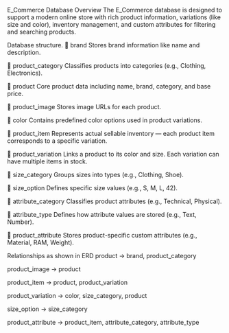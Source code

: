 E_Commerce Database
Overview
The E_Commerce database is designed to support a modern online store with rich product information,
variations (like size and color), inventory management, and custom attributes for filtering and searching products.

Database structure.
🔹 brand
Stores brand information like name and description.

🔹 product_category
Classifies products into categories (e.g., Clothing, Electronics).

🔹 product
Core product data including name, brand, category, and base price.

🔹 product_image
Stores image URLs for each product.

🔹 color
Contains predefined color options used in product variations.

🔹 product_item
Represents actual sellable inventory — each product item corresponds to a specific variation.

🔹 product_variation
Links a product to its color and size. Each variation can have multiple items in stock.

🔹 size_category
Groups sizes into types (e.g., Clothing, Shoe).

🔹 size_option
Defines specific size values (e.g., S, M, L, 42).

🔹 attribute_category
Classifies product attributes (e.g., Technical, Physical).

🔹 attribute_type
Defines how attribute values are stored (e.g., Text, Number).

🔹 product_attribute
Stores product-specific custom attributes (e.g., Material, RAM, Weight).

Relationships as shown in ERD
product → brand, product_category

product_image → product

product_item → product, product_variation

product_variation → color, size_category, product

size_option → size_category

product_attribute → product_item, attribute_category, attribute_type

